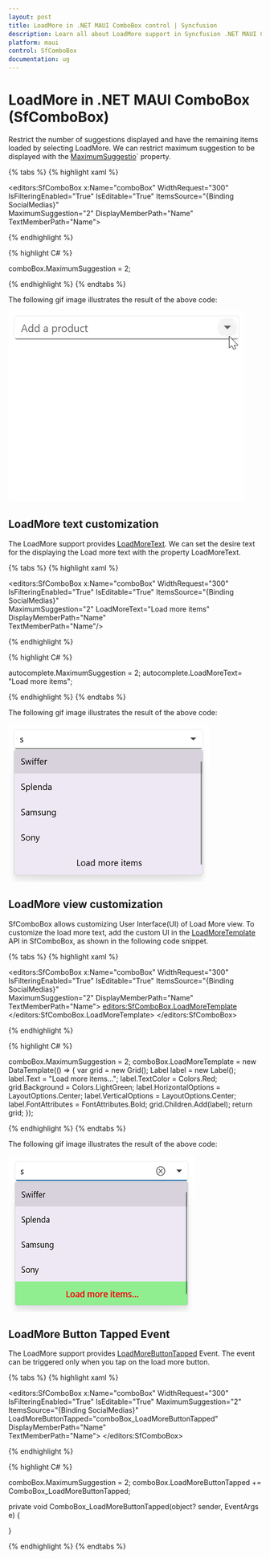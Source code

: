 ```yaml
---
layout: post
title: LoadMore in .NET MAUI ComboBox control | Syncfusion
description: Learn all about LoadMore support in Syncfusion .NET MAUI ComboBox (SfComboBox) control and more here.
platform: maui
control: SfComboBox
documentation: ug
---
```


# LoadMore in .NET MAUI ComboBox (SfComboBox)

Restrict the number of suggestions displayed and have the remaining items loaded by selecting LoadMore. We can restrict maximum suggestion to be displayed with the [MaximumSuggestio](https://help.syncfusion.com/cr/maui/Syncfusion.Maui.Inputs.DropDownControls.DropDownListBase.html#Syncfusion_Maui_Inputs_DropDownControls_DropDownListBase_MaximumSuggestion)` property.

{% tabs %}
{% highlight xaml %}

<editors:SfComboBox x:Name="comboBox" 
                    WidthRequest="300"
                    IsFilteringEnabled="True"
                    IsEditable="True" 
                    ItemsSource="{Binding SocialMedias}"          
                    MaximumSuggestion="2"
                    DisplayMemberPath="Name"                                    
                    TextMemberPath="Name">

{% endhighlight %}

{% highlight C# %}

comboBox.MaximumSuggestion = 2;

{% endhighlight %}
{% endtabs %}

The following gif image illustrates the result of the above code:

![.NET MAUI ComboBox LoadMore support](Images/Maximum-display-item-with-Expander/LoadMore.gif)

## LoadMore text customization

The LoadMore support provides [LoadMoreText](https://help.syncfusion.com/cr/maui/Syncfusion.Maui.Inputs.DropDownControls.DropDownListBase.html#Syncfusion_Maui_Inputs_DropDownControls_DropDownListBase_LoadMoreText). We can set the desire text for the displaying the Load more text with the property LoadMoreText.

{% tabs %}
{% highlight xaml %}

<editors:SfComboBox x:Name="comboBox" 
                    WidthRequest="300"
                    IsFilteringEnabled="True"
                    IsEditable="True" 
                    ItemsSource="{Binding SocialMedias}"          
                    MaximumSuggestion="2"
                    LoadMoreText="Load more items"
                    DisplayMemberPath="Name"                                    
                    TextMemberPath="Name"/>


{% endhighlight %}

{% highlight C# %}

autocomplete.MaximumSuggestion = 2;
autocomplete.LoadMoreText= "Load more items";

{% endhighlight %}
{% endtabs %}

The following gif image illustrates the result of the above code:

![.NET MAUI ComboBox LoadMoreText](Images/Maximum-display-item-with-Expander/LoadMoreText.png)

## LoadMore view customization

SfComboBox allows customizing User Interface(UI) of Load More view. To customize the load more text, add the custom UI in the [LoadMoreTemplate](https://help.syncfusion.com/cr/maui/Syncfusion.Maui.Inputs.DropDownControls.DropDownListBase.html#Syncfusion_Maui_Inputs_DropDownControls_DropDownListBase_LoadMoreTemplate) API in SfComboBox, as shown in the following code snippet.

{% tabs %}
{% highlight xaml %}

<editors:SfComboBox x:Name="comboBox" 
                    WidthRequest="300"
                    IsFilteringEnabled="True"
                    IsEditable="True" 
                    ItemsSource="{Binding SocialMedias}"          
                    MaximumSuggestion="2"
                    DisplayMemberPath="Name"                                    
                    TextMemberPath="Name">
    <editors:SfComboBox.LoadMoreTemplate>
        <DataTemplate>
            <Grid BackgroundColor="LightGreen">
                <Label Text="Load more items..." VerticalOptions="Center" FontAttributes="Bold" HorizontalOptions="Center" TextColor="Red"/>
            </Grid>
        </DataTemplate>
    </editors:SfComboBox.LoadMoreTemplate>
</editors:SfComboBox>

{% endhighlight %}

{% highlight C# %}

comboBox.MaximumSuggestion = 2;
comboBox.LoadMoreTemplate = new DataTemplate(() =>
{
    var grid = new Grid();
    Label label = new Label();
    label.Text = "Load more items...";
    label.TextColor = Colors.Red;
    grid.Background = Colors.LightGreen;
    label.HorizontalOptions = LayoutOptions.Center;
    label.VerticalOptions = LayoutOptions.Center;
    label.FontAttributes = FontAttributes.Bold;
    grid.Children.Add(label);
    return grid;
});

{% endhighlight %}
{% endtabs %}

The following gif image illustrates the result of the above code:

![.NET MAUI ComboBox LoadMoreTemplate](Images/Maximum-display-item-with-Expander/LoadMoreTemplate.png)

## LoadMore Button Tapped Event

The LoadMore support provides [LoadMoreButtonTapped](https://help.syncfusion.com/cr/maui/Syncfusion.Maui.Inputs.DropDownControls.DropDownListBase.html#Syncfusion_Maui_Inputs_DropDownControls_DropDownListBase_LoadMoreButtonTapped) Event. The event can be triggered only when you tap on the load more button.

{% tabs %}
{% highlight xaml %}

<editors:SfComboBox x:Name="comboBox" 
                    WidthRequest="300"
                    IsFilteringEnabled="True"
                    IsEditable="True" 
                    MaximumSuggestion="2"
                    ItemsSource="{Binding SocialMedias}"
                    LoadMoreButtonTapped="comboBox_LoadMoreButtonTapped"
                    DisplayMemberPath="Name"                                    
                    TextMemberPath="Name">
</editors:SfComboBox>

{% endhighlight %}

{% highlight C# %}

comboBox.MaximumSuggestion = 2;
comboBox.LoadMoreButtonTapped += ComboBox_LoadMoreButtonTapped;

private void ComboBox_LoadMoreButtonTapped(object? sender, EventArgs e)
{

}

{% endhighlight %}
{% endtabs %}


